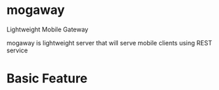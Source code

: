 mogaway
======

Lightweight Mobile Gateway

mogaway is lightweight server that will serve mobile clients using REST service

Basic Feature
======